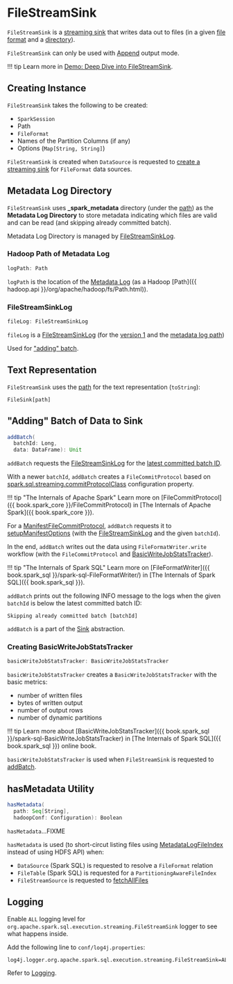 # FileStreamSink

`FileStreamSink` is a [streaming sink](../../Sink.md) that writes data out to files (in a given [file format](#fileFormat) and a [directory](#path)).

`FileStreamSink` can only be used with [Append](../../OutputMode.md#Append) output mode.

!!! tip
    Learn more in [Demo: Deep Dive into FileStreamSink](../../demo/deep-dive-into-filestreamsink.md).

## Creating Instance

`FileStreamSink` takes the following to be created:

* <span id="sparkSession"> `SparkSession`
* <span id="path"> Path
* <span id="fileFormat"> `FileFormat`
* <span id="partitionColumnNames"> Names of the Partition Columns (if any)
* <span id="options"> Options (`Map[String, String]`)

`FileStreamSink` is created when `DataSource` is requested to [create a streaming sink](../../DataSource.md#createSink) for `FileFormat` data sources.

## <span id="metadataDir"><span id="getMetadataLogPath"> Metadata Log Directory

`FileStreamSink` uses **_spark_metadata** directory (under the [path](#path)) as the **Metadata Log Directory** to store metadata indicating which files are valid and can be read (and skipping already committed batch).

Metadata Log Directory is managed by [FileStreamSinkLog](#fileLog).

### <span id="logPath"> Hadoop Path of Metadata Log

```scala
logPath: Path
```

`logPath` is the location of the [Metadata Log](#getMetadataLogPath) (as a Hadoop [Path]({{ hadoop.api }}/org/apache/hadoop/fs/Path.html)).

### <span id="fileLog"> FileStreamSinkLog

```scala
fileLog: FileStreamSinkLog
```

`fileLog` is a [FileStreamSinkLog](FileStreamSinkLog.md) (for the [version 1](FileStreamSinkLog.md#VERSION) and the [metadata log path](#logPath))

Used for ["adding" batch](#addBatch).

## <span id="toString"> Text Representation

`FileStreamSink` uses the [path](#path) for the text representation (`toString`):

```text
FileSink[path]
```

## <span id="addBatch"> "Adding" Batch of Data to Sink

```scala
addBatch(
  batchId: Long,
  data: DataFrame): Unit
```

`addBatch` requests the [FileStreamSinkLog](#fileLog) for the [latest committed batch ID](../../HDFSMetadataLog.md#getLatest).

With a newer `batchId`, `addBatch` creates a `FileCommitProtocol` based on [spark.sql.streaming.commitProtocolClass](../../spark-sql-streaming-properties.md#spark.sql.streaming.commitProtocolClass) configuration property.

!!! tip "The Internals of Apache Spark"
    Learn more on [FileCommitProtocol]({{ book.spark_core }}/FileCommitProtocol) in [The Internals of Apache Spark]({{ book.spark_core }}).

For a [ManifestFileCommitProtocol](ManifestFileCommitProtocol.md), `addBatch` requests it to [setupManifestOptions](ManifestFileCommitProtocol.md#setupManifestOptions) (with the [FileStreamSinkLog](#fileLog) and the given `batchId`).

In the end, `addBatch` writes out the data using `FileFormatWriter.write` workflow (with the `FileCommitProtocol` and [BasicWriteJobStatsTracker](#basicWriteJobStatsTracker)).

!!! tip "The Internals of Spark SQL"
    Learn more on [FileFormatWriter]({{ book.spark_sql }}/spark-sql-FileFormatWriter/) in [The Internals of Spark SQL]({{ book.spark_sql }}).

`addBatch` prints out the following INFO message to the logs when the given `batchId` is below the latest committed batch ID:

```text
Skipping already committed batch [batchId]
```

`addBatch` is a part of the [Sink](../../Sink.md#addBatch) abstraction.

### <span id="basicWriteJobStatsTracker"> Creating BasicWriteJobStatsTracker

```scala
basicWriteJobStatsTracker: BasicWriteJobStatsTracker
```

`basicWriteJobStatsTracker` creates a `BasicWriteJobStatsTracker` with the basic metrics:

* number of written files
* bytes of written output
* number of output rows
* number of dynamic partitions

!!! tip
    Learn more about [BasicWriteJobStatsTracker]({{ book.spark_sql }}/spark-sql-BasicWriteJobStatsTracker) in [The Internals of Spark SQL]({{ book.spark_sql }}) online book.

`basicWriteJobStatsTracker` is used when `FileStreamSink` is requested to [addBatch](#addBatch).

## <span id="hasMetadata"> hasMetadata Utility

```scala
hasMetadata(
  path: Seq[String],
  hadoopConf: Configuration): Boolean
```

`hasMetadata`...FIXME

`hasMetadata` is used (to short-circut listing files using [MetadataLogFileIndex](MetadataLogFileIndex.md) instead of using HDFS API) when:

* `DataSource` (Spark SQL) is requested to resolve a `FileFormat` relation
* `FileTable` (Spark SQL) is requested for a `PartitioningAwareFileIndex`
* `FileStreamSource` is requested to [fetchAllFiles](FileStreamSource.md#fetchAllFiles)

## Logging

Enable `ALL` logging level for `org.apache.spark.sql.execution.streaming.FileStreamSink` logger to see what happens inside.

Add the following line to `conf/log4j.properties`:

```text
log4j.logger.org.apache.spark.sql.execution.streaming.FileStreamSink=ALL
```

Refer to [Logging](../../spark-logging.md).

